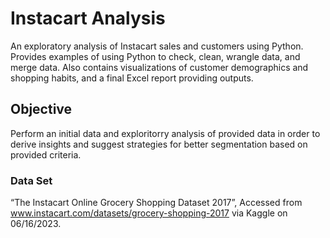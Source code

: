# Instacart Analysis
An exploratory analysis of Instacart sales and customers using Python.  Provides examples of using Python to check, clean, wrangle data, and merge data. Also contains visualizations of customer demographics and shopping habits, and a final Excel report providing outputs.
## Objective
Perform an initial data and exploritorry analysis of provided data in order to derive insights and suggest strategies for better segmentation based on provided criteria.
### Data Set
“The Instacart Online Grocery Shopping Dataset 2017”, Accessed from www.instacart.com/datasets/grocery-shopping-2017 via Kaggle on 06/16/2023.
